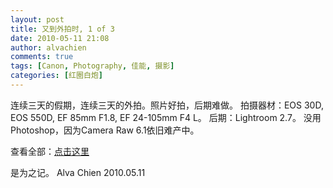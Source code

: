 ```yaml
---
layout: post
title: 又到外拍时, 1 of 3
date: 2010-05-11 21:08
author: alvachien
comments: true
tags: [Canon, Photography, 佳能, 摄影]
categories: [红圈白炮]
---
```

连续三天的假期，连续三天的外拍。照片好拍，后期难做。
拍摄器材：EOS 30D, EOS 550D, EF 85mm F1.8, EF 24-105mm F4 L。
后期：Lightroom 2.7。
没用Photoshop，因为Camera Raw 6.1依旧难产中。
<img src="http://farm2.static.flickr.com/1190/4596030002_d41be1624c_b.jpg" alt="" />

查看全部：<a href="http://www.flickr.com/photos/alvachien/sets/72157624033421744/">点击这里</a>

是为之记。
Alva Chien
2010.05.11
